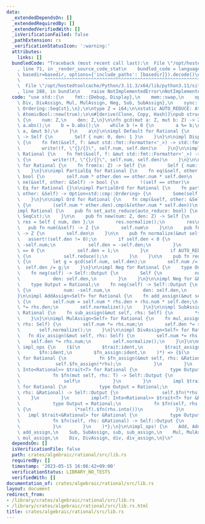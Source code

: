 ```yaml
---
data:
  _extendedDependsOn: []
  _extendedRequiredBy: []
  _extendedVerifiedWith: []
  _isVerificationFailed: false
  _pathExtension: rs
  _verificationStatusIcon: ':warning:'
  attributes:
    links: []
  bundledCode: "Traceback (most recent call last):\n  File \"/opt/hostedtoolcache/Python/3.11.3/x64/lib/python3.11/site-packages/onlinejudge_verify/documentation/build.py\"\
    , line 71, in _render_source_code_stat\n    bundled_code = language.bundle(stat.path,\
    \ basedir=basedir, options={'include_paths': [basedir]}).decode()\n          \
    \         ^^^^^^^^^^^^^^^^^^^^^^^^^^^^^^^^^^^^^^^^^^^^^^^^^^^^^^^^^^^^^^^^^^^^^^^^^^^^^^^^^\n\
    \  File \"/opt/hostedtoolcache/Python/3.11.3/x64/lib/python3.11/site-packages/onlinejudge_verify/languages/rust.py\"\
    , line 288, in bundle\n    raise NotImplementedError\nNotImplementedError\n"
  code: "use std::{\n    fmt::{Debug, Display},\n    mem::swap,\n    ops::{Add, AddAssign,\
    \ Div, DivAssign, Mul, MulAssign, Neg, Sub, SubAssign},\n    sync::atomic::{AtomicBool,\
    \ Ordering::SeqCst},\n};\n\ntype Z = i64;\n\nstatic AUTO_REDUCE: AtomicBool =\
    \ AtomicBool::new(true);\n\n#[derive(Clone, Copy, Hash)]\npub struct Rational\
    \ {\n    num: Z,\n    den: Z,\n}\n\nfn gcd(mut a: Z, mut b: Z) -> Z {\n    a =\
    \ a.abs();\n    b = b.abs();\n    while b != 0 {\n        a %= b;\n        swap(&mut\
    \ a, &mut b);\n    }\n    a\n}\n\nimpl Default for Rational {\n    fn default()\
    \ -> Self {\n        Self { num: 0, den: 1 }\n    }\n}\n\nimpl Display for Rational\
    \ {\n    fn fmt(&self, f: &mut std::fmt::Formatter<'_>) -> std::fmt::Result {\n\
    \        write!(f, \"{}/{}\", self.num, self.den)\n    }\n}\n\nimpl Debug for\
    \ Rational {\n    fn fmt(&self, f: &mut std::fmt::Formatter<'_>) -> std::fmt::Result\
    \ {\n        write!(f, \"{}/{}\", self.num, self.den)\n    }\n}\n\nimpl From<Z>\
    \ for Rational {\n    fn from(x: Z) -> Self {\n        Self { num: x, den: 1 }\n\
    \    }\n}\n\nimpl PartialEq for Rational {\n    fn eq(&self, other: &Self) ->\
    \ bool {\n        self.num * other.den == other.num * self.den\n    }\n\n    fn\
    \ ne(&self, other: &Self) -> bool {\n        !(self == other)\n    }\n}\n\nimpl\
    \ Eq for Rational {}\n\nimpl PartialOrd for Rational {\n    fn partial_cmp(&self,\
    \ other: &Self) -> Option<std::cmp::Ordering> {\n        Some(self.cmp(other))\n\
    \    }\n}\n\nimpl Ord for Rational {\n    fn cmp(&self, other: &Self) -> std::cmp::Ordering\
    \ {\n        (self.num * other.den).cmp(&(other.num * self.den))\n    }\n}\n\n\
    impl Rational {\n    pub fn set_auto_reduce(auto_reduce: bool) {\n        AUTO_REDUCE.store(auto_reduce,\
    \ SeqCst);\n    }\n\n    pub fn new(num: Z, den: Z) -> Self {\n        let mut\
    \ res = Self { num, den };\n        res.normalize();\n        res\n    }\n\n \
    \   pub fn num(&self) -> Z {\n        self.num\n    }\n\n    pub fn den(&self)\
    \ -> Z {\n        self.den\n    }\n\n    pub fn normalize(&mut self) {\n     \
    \   assert!(self.den != 0);\n        if self.den < 0 {\n            self.num =\
    \ -self.num;\n            self.den = -self.den;\n        }\n        if self.num\
    \ == 0 {\n            self.den = 1;\n        }\n        if AUTO_REDUCE.load(SeqCst)\
    \ {\n            self.reduce();\n        }\n    }\n\n    pub fn reduce(&mut self)\
    \ {\n        let g = gcd(self.num, self.den);\n        self.num /= g;\n      \
    \  self.den /= g;\n    }\n}\n\nimpl Neg for Rational {\n    type Output = Self;\n\
    \    fn neg(self) -> Self::Output {\n        Self {\n            num: -self.num,\n\
    \            den: self.den,\n        }\n    }\n}\n\nimpl Neg for &Rational {\n\
    \    type Output = Rational;\n    fn neg(self) -> Self::Output {\n        Rational\
    \ {\n            num: -self.num,\n            den: self.den,\n        }\n    }\n\
    }\n\nimpl AddAssign<Self> for Rational {\n    fn add_assign(&mut self, rhs: Self)\
    \ {\n        self.num = self.num * rhs.den + rhs.num * self.den;\n        self.den\
    \ *= rhs.den;\n        self.normalize();\n    }\n}\n\nimpl SubAssign<Self> for\
    \ Rational {\n    fn sub_assign(&mut self, rhs: Self) {\n        *self += -rhs;\n\
    \    }\n}\n\nimpl MulAssign<Self> for Rational {\n    fn mul_assign(&mut self,\
    \ rhs: Self) {\n        self.num *= rhs.num;\n        self.den *= rhs.den;\n \
    \       self.normalize();\n    }\n}\n\nimpl DivAssign<Self> for Rational {\n \
    \   fn div_assign(&mut self, rhs: Self) {\n        self.num *= rhs.den;\n    \
    \    self.den *= rhs.num;\n        self.normalize();\n    }\n}\n\nmacro_rules!\
    \ impl_ops {\n    ($(\n        $trait:ident,\n        $trait_assign:ident,\n \
    \       $fn:ident,\n        $fn_assign:ident,\n    )*) => {$(\n        impl $trait_assign<&Rational>\
    \ for Rational {\n            fn $fn_assign(&mut self, rhs: &Rational) {\n   \
    \             self.$fn_assign(*rhs);\n            }\n        }\n        impl<T:\
    \ Into<Rational>> $trait<T> for Rational {\n            type Output = Rational;\n\
    \            fn $fn(mut self, rhs: T) -> Self::Output {\n                self.$fn_assign(rhs.into());\n\
    \                self\n            }\n        }\n        impl $trait<&Rational>\
    \ for Rational {\n            type Output = Rational;\n            fn $fn(self,\
    \ rhs: &Rational) -> Self::Output {\n                self.$fn(*rhs)\n        \
    \    }\n        }\n        impl<T: Into<Rational>> $trait<T> for &Rational {\n\
    \            type Output = Rational;\n            fn $fn(self, rhs: T) -> Self::Output\
    \ {\n                (*self).$fn(rhs.into())\n            }\n        }\n     \
    \   impl $trait<&Rational> for &Rational {\n            type Output = Rational;\n\
    \            fn $fn(self, rhs: &Rational) -> Self::Output {\n                (*self).$fn(*rhs)\n\
    \            }\n        }\n    )*};\n}\n\nimpl_ops! {\n    Add, AddAssign, add,\
    \ add_assign,\n    Sub, SubAssign, sub, sub_assign,\n    Mul, MulAssign, mul,\
    \ mul_assign,\n    Div, DivAssign, div, div_assign,\n}\n"
  dependsOn: []
  isVerificationFile: false
  path: crates/algebraic/rational/src/lib.rs
  requiredBy: []
  timestamp: '2023-05-15 16:06:42+09:00'
  verificationStatus: LIBRARY_NO_TESTS
  verifiedWith: []
documentation_of: crates/algebraic/rational/src/lib.rs
layout: document
redirect_from:
- /library/crates/algebraic/rational/src/lib.rs
- /library/crates/algebraic/rational/src/lib.rs.html
title: crates/algebraic/rational/src/lib.rs
---
```

